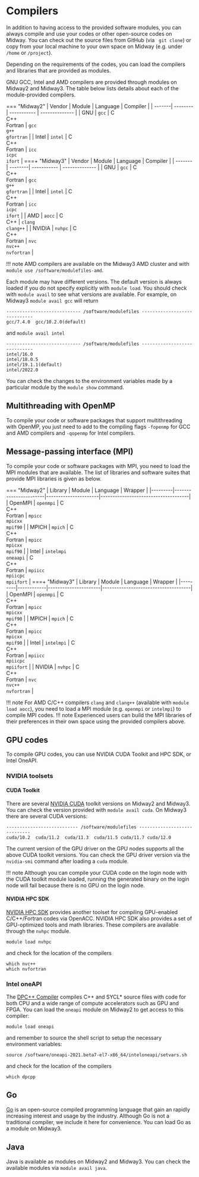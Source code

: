 # Compilers

In addition to having access to the provided software modules, you can always
compile and use your codes or other open-source codes on Midway. You can check out
the source files from GitHub (via ` git clone`) or copy from your local machine
to your own space on Midway (e.g. under `/home` or `/project`).

Depending on the requirements of the codes, you can load the compilers and libraries
that are provided as modules.

GNU GCC, Intel and AMD compilers are provided through modules on Midway2 and Midway3. The table below lists details about each of the module-provided compilers.

=== "Midway2"
      | Vendor |  Module | Language      | Compiler        |
      | -------| --------| -----------   |  -------------- |
      | GNU    | `gcc`   | C <br>C++<br>Fortran  | `gcc`<br>`g++`<br>`gfortran` |
      | Intel  | `intel` | C <br>C++<br>Fortran  | `icc`<br>`icpc`<br>`ifort` |
===+ "Midway3"
      | Vendor |  Module | Language      | Compiler        |
      | -------| --------| -----------   |  -------------- |
      | GNU    | `gcc`   | C <br>C++<br>Fortran  | `gcc`<br>`g++`<br>`gfortran` |
      | Intel  | `intel` | C <br>C++<br>Fortran  | `icc`<br>`icpc`<br>`ifort` |
      | AMD    | `aocc`  | C <br>C++         | `clang`<br>`clang++`   |
      | NVIDIA | `nvhpc` | C <br>C++<br>Fortran         | `nvc`<br>`nvc++`<br>`nvfortran` |

!!! note
    AMD compilers are available on the Midway3 AMD cluster and with `module use /software/modulefiles-amd`.

Each module may have different versions. The default version is always loaded if you do not specify explicitly with `module load`.
You should check with `module avail` to see what versions are available. For example, on Midway3 `module avail gcc` will return

```
---------------------------- /software/modulefiles -----------------------------
gcc/7.4.0  gcc/10.2.0(default) 
```
and `module avail intel`
```
---------------------------- /software/modulefiles -----------------------------
intel/16.0               
intel/18.0.5             
intel/19.1.1(default)
intel/2022.0
```
You can check the changes to the environment variables made by a particular module by the `module show` command.

## Multithreading with OpenMP

To compile your code or software packages that support multithreading with OpenMP, you just need to add to the compiling flags `-fopenmp` for GCC and AMD compilers and `-qopenmp` for Intel compilers.

## Message-passing interface (MPI)

To compile your code or software packages with MPI, you need to load the MPI modules that are available.
The list of libraries and software suites that provide MPI libraries is given as below.

=== "Midway2"
      | Library | Module                | Language             | Wrapper                             |
      |---------|-----------------------|----------------------|-------------------------------------|
      | OpenMPI | `openmpi`             | C <br>C++<br>Fortran | `mpicc`<br>`mpicxx`<br>`mpif90`     |
      | MPICH   | `mpich`               | C <br>C++<br>Fortran | `mpicc`<br>`mpicxx`<br>`mpif90`     |
      | Intel   | `intelmpi`<br>`oneaapi` | C <br>C++<br>Fortran | `mpiicc`<br>`mpiicpc`<br>`mpiifort` |
===+ "Midway3"
      | Library | Module     | Language             | Wrapper                             |
      |---------|------------|----------------------|-------------------------------------|
      | OpenMPI | `openmpi`  | C <br>C++<br>Fortran | `mpicc`<br>`mpicxx`<br>`mpif90`     |
      | MPICH   | `mpich`    | C <br>C++<br>Fortran | `mpicc`<br>`mpicxx`<br>`mpif90`     |
      | Intel   | `intelmpi` | C <br>C++<br>Fortran | `mpiicc`<br>`mpiicpc`<br>`mpiifort` |
      | NVIDIA  | `nvhpc`    | C <br>C++<br>Fortran | `nvc`<br>`nvc++`<br>`nvfortran`     |

!!! note
    For AMD C/C++ compilers `clang` and `clang++` (available with `module load aocc`), you need to load a MPI module (e.g. `openmpi` or `intelmpi`) to compile MPI codes.
!!! note
    Experienced users can build the MPI libraries of their preferences in their own space using the provided compilers above.

## GPU codes

To compile GPU codes, you can use NVIDIA CUDA Toolkit and HPC SDK, or Intel OneAPI.

### NVIDIA toolsets

#### CUDA Toolkit

There are several [NVIDIA CUDA](https://developer.nvidia.com/cuda-toolkit) toolkit versions on Midway2 and Midway3. You can check the version provided with `module avail cuda`. On Midway3 there are several CUDA versions:

```
--------------------------- /software/modulefiles -----------------------------
cuda/10.2  cuda/11.2  cuda/11.3  cuda/11.5 cuda/11.7 cuda/12.0 
```
The current version of the GPU driver on the GPU nodes supports all the above CUDA toolkit versions. You can check the GPU driver version via the `nvidia-smi` command after loading a `cuda` module.

!!! note
     Although you can compile your CUDA code on the login node with the CUDA toolkit module loaded,
     running the generated binary on the login node will fail because there is no GPU on the login node.

#### NVIDIA HPC SDK

[NVIDIA HPC SDK](https://developer.nvidia.com/hpc-sdk) provides another toolset for compiling GPU-enabled C/C++/Fortran codes via OpenACC. NVIDIA HPC SDK also provides a set of GPU-optimized tools and math libraries. These compilers are available through the `nvhpc` module.
```
module load nvhpc
```
and check for the location of the compilers
```
which nvc++
which nvfortran
```
### Intel oneAPI

The [DPC++ Compiler](https://intel.github.io/llvm-docs/GetStartedGuide.html) compiles C++ and SYCL* source files with code for both CPU and a wide range of compute accelerators such as GPU and FPGA. You can load the `oneapi` module on Midway2 to get access to this compiler:
```
module load oneapi
```
and remember to source the shell script to setup the necessary environment variables:
```
source /software/oneapi-2021.beta7-el7-x86_64/inteloneapi/setvars.sh
```
and check for the location of the compilers
```
which dpcpp
```
## Go

[Go](https://go.dev/) is an open-source compiled programming language that gain an rapidly increasing interest and usage by the industry.  Although Go is not a traditional compiler, we include it here for convenience.
You can load Go as a module on Midway3.

## Java

Java is available as modules on Midway2 and Midway3. You can check the available modules via `module avail java`.